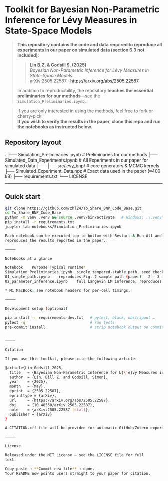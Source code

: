 # Toolkit for Bayesian Non-Parametric Inference for Lévy Measures in State-Space Models

> **This repository contains the code and data required to reproduce all 
> experiments in our paper on simulated data (section 6.3 not included)**:  
>
> > **Lin B.Z. & Godsill S. (2025)**  
> > *Bayesian Non-Parametric Inference for Lévy Measures in State-Space Models.*  
> > arXiv:2505.22587 · https://arxiv.org/abs/2505.22587  
>
> >
> In addition to reproducibility, the repository **teaches the essential
> preliminaries for our methods**—see the `Simulation_Preliminaries.ipynb`.

> If you are only interested in using the methods, feel free to fork or cherry-pick.  
> **If you wish to verify the results in the paper, clone this repo and run the notebooks as instructed below.**


## Repository layout

.
├── Simulation_Preliminaries.ipynb      # Preliminaries for our methods
├── Simulated_Data_Experiments.ipynb    # All Experiments in our paper for simulated data
├──
├── src/levy_bnp/                           # core generators & MCMC kernels
├── Simulated_Experiment_Data.npz           # Exact data used in the paper (≈400 kB)
├── requirements.txt
└── LICENSE

---

## Quick start

```bash
git clone https://github.com/zhl24/To_Share_BNP_Code_Base.git
cd To_Share_BNP_Code_Base
python -m venv .venv && source .venv/bin/activate   # Windows: .\.venv\Scripts\activate
pip install -r requirements.txt
jupyter lab notebooks/Simulation_Preliminaries.ipynb

Each notebook can be executed top-to-bottom with Restart & Run All and
reproduces the results reported in the paper.

⸻

Notebooks at a glance

Notebook	Purpose	Typical runtime*
Simulation_Preliminaries.ipynb	single tempered-stable path, seed checks	< 1 min
01_single_path.ipynb	reproduces Fig. 2 sample path (paper)	2 – 3 min
02_parameter_inference.ipynb	full Langevin LM inference, reproduces Table 1	~10 min

* M1 MacBook; see notebook headers for per-cell timings.

⸻

Development setup (optional)

pip install -r requirements-dev.txt   # pytest, black, nbstripout …
pytest -q                             # run tests
pre-commit install                    # strip notebook output on commit


⸻

Citation

If you use this toolkit, please cite the following article:

@article{Lin_Godsill_2025,
  title   = {Bayesian Non-Parametric Inference for L{\'e}vy Measures in State-Space Models},
  author  = {Lin, Bill Z. and Godsill, Simon},
  year    = {2025},
  month   = {May},
  eprint  = {2505.22587},
  eprinttype = {arXiv},
  url     = {https://arxiv.org/abs/2505.22587},
  doi     = {10.48550/arXiv.2505.22587},
  note    = {arXiv:2505.22587 [stat]},
  publisher = {arXiv}
}

A CITATION.cff file will be provided for automatic GitHub/Zotero export.

⸻

License

Released under the MIT License – see the LICENSE file for full
text.

Copy-paste → **Commit new file** → done.  
Your README now points users straight to your paper for citation.
